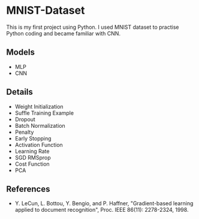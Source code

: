# MNIST-Dataset
This is my first project using Python. I used MNIST dataset to practise Python coding and became familiar with CNN.
## Models
* MLP
* CNN
## Details
* Weight Initialization
* Suffle Training Example
* Dropout
* Batch Normalization
* Penalty 
* Early Stopping
* Activation Function
* Learning Rate
* SGD RMSprop
* Cost Function
* PCA
## References
* Y. LeCun, L. Bottou, Y. Bengio, and P. Haffner, "Gradient-based learning applied to document recognition", Proc. IEEE 86(11): 2278-2324, 1998.
